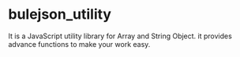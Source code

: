 bulejson_utility
================

It is a JavaScript utility library for Array and String Object. it provides advance functions to make your work easy.
